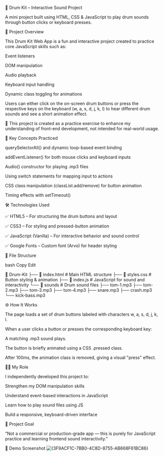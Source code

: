 🥁 Drum Kit – Interactive Sound Project

A mini project built using HTML, CSS & JavaScript to play drum sounds through button clicks or keyboard presses.

📌 Project Overview

This Drum Kit Web App is a fun and interactive project created to practice core JavaScript skills such as:

Event listeners

DOM manipulation

Audio playback

Keyboard input handling

Dynamic class toggling for animations

Users can either click on the on-screen drum buttons or press the respective keys on the keyboard (w, a, s, d, j, k, l) to hear different drum sounds and see a short animation effect.

🎯 This project is created as a practice exercise to enhance my understanding of front-end development, not intended for real-world usage.

🧠 Key Concepts Practiced

querySelectorAll() and dynamic loop-based event binding

addEventListener() for both mouse clicks and keyboard inputs

Audio() constructor for playing .mp3 files

Using switch statements for mapping input to actions

CSS class manipulation (classList.add/remove) for button animation

Timing effects with setTimeout()

🛠️ Technologies Used

✅ HTML5 – For structuring the drum buttons and layout

✅ CSS3 – For styling and pressed-button animation

✅ JavaScript (Vanilla) – For interactive behavior and sound control

✅ Google Fonts – Custom font (Arvo) for header styling

📂 File Structure

bash
Copy
Edit

📁 Drum-Kit
├── 📄 index.html         # Main HTML structure
├── 📄 styles.css         # Button styling & animation
├── 📄 index.js           # JavaScript for sound and interactivity
└── 📁 sounds             # Drum sound files
    ├── tom-1.mp3
    ├── tom-2.mp3
    ├── tom-3.mp3
    ├── tom-4.mp3
    ├── snare.mp3
    ├── crash.mp3
    └── kick-bass.mp3
    
⚙️ How It Works

The page loads a set of drum buttons labeled with characters w, a, s, d, j, k, l.

When a user clicks a button or presses the corresponding keyboard key:

A matching .mp3 sound plays.

The button is briefly animated using a CSS .pressed class.

After 100ms, the animation class is removed, giving a visual "press" effect.

👨‍💻 My Role

I independently developed this project to:

Strengthen my DOM manipulation skills

Understand event-based interactions in JavaScript

Learn how to play sound files using JS

Build a responsive, keyboard-driven interface

🎯 Project Goal

“Not a commercial or production-grade app — this is purely for JavaScript practice and learning frontend sound interactivity.”

📸 Demo Screenshot
![{3F9ACF1C-7BB0-4C8D-8755-AB668F61BC86}](https://github.com/user-attachments/assets/715d3f7c-3d2d-485b-a783-88369cbf638f)
